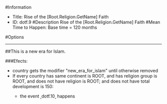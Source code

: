 #Information
 - Title: Rise of the [Root.Religion.GetName] Faith
 - ID: dotf.9
#Description
Rise of the [Root.Religion.GetName] Faith
#Mean Time to Happen:
Base time = 120 months

#Options

___
##This is a new era for Islam.

###Efects:<ul><li>country gets the modifier "new_era_for_islam" until otherwise removed</li><li>If every country has same continent is ROOT, and  has religion group is ROOT, and does not have religion is ROOT; and does not have total development is 150:</li><ul><li>the event ˻dotf.10˼ happens</li></ul></ul>
